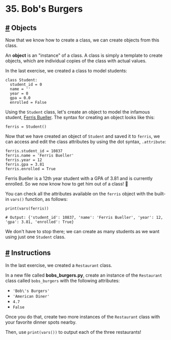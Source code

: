 # 35\. Bob's Burgers

## [#](https://www.codedex.io/python/35-bobs-burgers#objects) Objects

Now that we know how to create a class, we can create objects from this class.

An **object** is an "instance" of a class. A class is simply a template to create objects, which are individual copies of the class with actual values.

In the last exercise, we created a class to model students:

    class Student:
      student_id = 0
      name = ''
      year = 0
      gpa = 0.0
      enrolled = False
    

Using the `Student` class, let's create an object to model the infamous student, [Ferris Bueller](https://en.wikipedia.org/wiki/Ferris_Bueller%27s_Day_Off). The syntax for creating an object looks like this:

    ferris = Student()
    

Now that we have created an object of `Student` and saved it to `ferris`, we can access and edit the class attributes by using the dot syntax, `.attribute`:

    ferris.student_id = 10837
    ferris.name = 'Ferris Bueller'
    ferris.year = 12
    ferris.gpa = 3.81
    ferris.enrolled = True
    

Ferris Bueller is a 12th year student with a GPA of 3.81 and is currently enrolled. So we now know how to get him out of a class! 💨

You can check all the attributes available on the `ferris` object with the built-in `vars()` function, as follows:

    print(vars(ferris))
    
    # Output: {'student_id': 10837, 'name': 'Ferris Bueller', 'year': 12, 'gpa': 3.81, 'enrolled': True}
    

We don't have to stop there; we can create as many students as we want using just one `Student` class.

## [#](https://www.codedex.io/python/35-bobs-burgers#instructions) Instructions

In the last exercise, we created a `Restaurant` class.

In a new file called **bobs\_burgers.py**, create an instance of the `Restaurant` class called `bobs_burgers` with the following attributes:

-   `'Bob\'s Burgers'`
-   `'American Diner'`
-   `4.7`
-   `False`

Once you do that, create two more instances of the `Restaurant` class with your favorite dinner spots nearby.

Then, use `print(vars())` to output each of the three restaurants!



